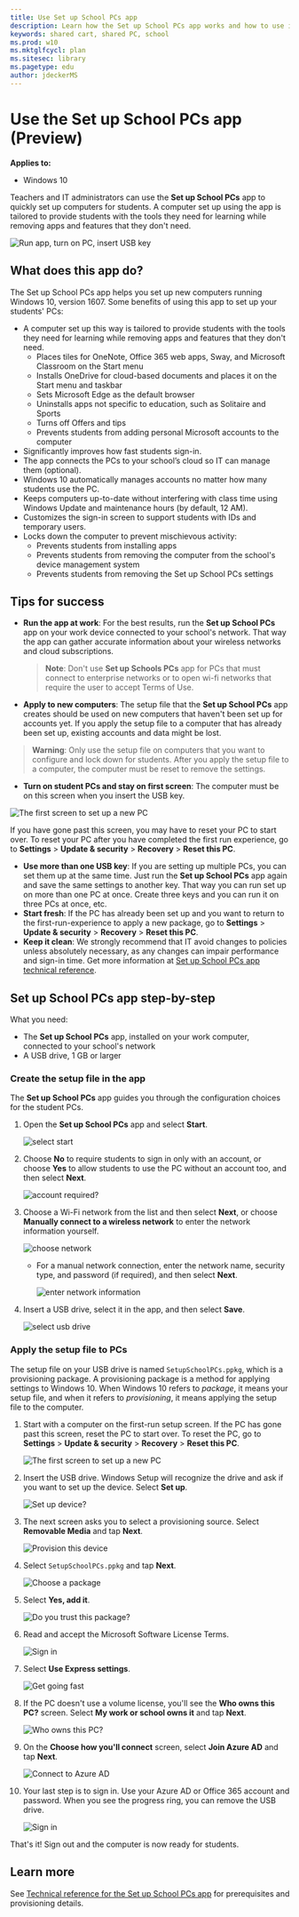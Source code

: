 ```yaml
---
title: Use Set up School PCs app
description: Learn how the Set up School PCs app works and how to use it.
keywords: shared cart, shared PC, school
ms.prod: w10
ms.mktglfcycl: plan
ms.sitesec: library
ms.pagetype: edu
author: jdeckerMS
---
```


# Use the Set up School PCs app (Preview)
**Applies to:**

-   Windows 10   



Teachers and IT administrators can use the **Set up School PCs** app to quickly set up computers for students. A computer set up using the app is tailored to provide students with the tools they need for learning while removing apps and features that they don't need.

![Run app, turn on PC, insert USB key](images/app1.jpg)

## What does this app do?

The Set up School PCs app helps you set up new computers running Windows 10, version 1607. Some benefits of using this app to set up your students' PCs:
* A computer set up this way is tailored to provide students with the tools they need for learning while removing apps and features that they don't need. 
    * Places tiles for OneNote, Office 365 web apps, Sway, and Microsoft Classroom on the Start menu
    * Installs OneDrive for cloud-based documents and places it on the Start menu and taskbar 
    * Sets Microsoft Edge as the default browser
    * Uninstalls apps not specific to education, such as Solitaire and Sports
    * Turns off Offers and tips
    * Prevents students from adding personal Microsoft accounts to the computer
* Significantly improves how fast students sign-in.
* The app connects the PCs to your school’s cloud so IT can manage them (optional).
* Windows 10 automatically manages accounts no matter how many students use the PC.
* Keeps computers up-to-date without interfering with class time using Windows Update and maintenance hours (by default, 12 AM).
* Customizes the sign-in screen to support students with IDs and temporary users.
* Locks down the computer to prevent mischievous activity:
    * Prevents students from installing apps
    * Prevents students from removing the computer from the school's device management system
    * Prevents students from removing the Set up School PCs settings


## Tips for success

* **Run the app at work**: For the best results, run the **Set up School PCs** app on your work device connected to your school's network. That way the app can gather accurate information about your wireless networks and cloud subscriptions.
    > **Note**: Don't use **Set up Schools PCs** app for PCs that must connect to enterprise networks or to open wi-fi networks that require the user to accept Terms of Use.
* **Apply to new computers**: The setup file that the **Set up School PCs** app creates should be used on new computers that haven't been set up for accounts yet. If you apply the setup file to a computer that has already been set up, existing accounts and data might be lost.
> **Warning**: Only use the setup file on computers that you want to configure and lock down for students. After you apply the setup file to a computer, the computer must be reset to remove the settings.
* **Turn on student PCs and stay on first screen**: The computer must be on this screen when you insert the USB key.

![The first screen to set up a new PC](images/oobe.jpg)

If you have gone past this screen, you may have to reset your PC to start over.  To reset your PC after you have completed the first run experience, go to **Settings** > **Update & security** > **Recovery** > **Reset this PC**.
* **Use more than one USB key**: If you are setting up multiple PCs, you can set them up at the same time.  Just run the **Set up School PCs** app again and save the same settings to another key. That way you can run set up on more than one PC at once.  Create three keys and you can run it on three PCs at once, etc. 
* **Start fresh**: If the PC has already been set up and you want to return to the first-run-experience to apply a new package, go to **Settings** > **Update & security** > **Recovery** > **Reset this PC**.
* **Keep it clean**:  We strongly recommend that IT avoid changes to policies unless absolutely necessary, as any changes can impair performance and sign-in time. Get more information at [Set up School PCs app technical reference](set-up-school-pcs-technical.md).

## Set up School PCs app step-by-step

What you need:

- The **Set up School PCs** app, installed on your work computer, connected to your school's network
- A USB drive, 1 GB or larger

### Create the setup file in the app

The **Set up School PCs** app guides you through the configuration choices for the student PCs.

1. Open the **Set up School PCs** app and select **Start**.

    ![select start](images/app1.jpg)
    
2. Choose **No** to require students to sign in only with an account, or choose **Yes** to allow students to use the PC without an account too, and then select **Next**.

    ![account required?](images/setup-app-1-access.png)

3. Choose a Wi-Fi network from the list and then select **Next**, or choose **Manually connect to a wireless network** to enter the network information yourself.

    ![choose network](images/setup-app-1-wifi.png)

    - For a manual network connection, enter the network name, security type, and password (if required), and then select **Next**.
        
        ![enter network information](images/setup-app-1-wifi-manual.png)
    
4. Insert a USB drive, select it in the app, and then select **Save**.

    ![select usb drive](images/setup-app-1-usb.png)



### Apply the setup file to PCs

The setup file on your USB drive is named `SetupSchoolPCs.ppkg`, which is a provisioning package. A provisioning package is a method for applying settings to Windows 10. When Windows 10 refers to *package*, it means your setup file, and when it refers to *provisioning*, it means applying the setup file to the computer.

1. Start with a computer on the first-run setup screen. If the PC has gone past this screen, reset the PC to start over. To reset the PC, go to **Settings** > **Update & security** > **Recovery** > **Reset this PC**.

    ![The first screen to set up a new PC](images/oobe.jpg)

2. Insert the USB drive. Windows Setup will recognize the drive and ask if you want to set up the device. Select **Set up**.

    ![Set up device?](images/setupmsg.jpg)

3. The next screen asks you to select a provisioning source. Select **Removable Media** and tap **Next**.

    ![Provision this device](images/prov.jpg)
    
4. Select `SetupSchoolPCs.ppkg` and tap **Next**.

    ![Choose a package](images/choose-package.png)

5. Select **Yes, add it**.

    ![Do you trust this package?](images/trust-package.png)
    
6. Read and accept the Microsoft Software License Terms.  

    ![Sign in](images/license-terms.png)
    
7. Select **Use Express settings**.

    ![Get going fast](images/express-settings.png)

8. If the PC doesn't use a volume license, you'll see the **Who owns this PC?** screen. Select **My work or school owns it** and tap **Next**.

    ![Who owns this PC?](images/who-owns-pc.png)

9. On the **Choose how you'll connect** screen, select **Join Azure AD** and tap **Next**.

    ![Connect to Azure AD](images/connect-aad.png)

10. Your last step is to sign in. Use your Azure AD or Office 365 account and password. When you see the progress ring, you can remove the USB drive.

    ![Sign in](images/sign-in-prov.png)

    
That's it! Sign out and the computer is now ready for students.

## Learn more

See [Technical reference for the Set up School PCs app](set-up-school-pcs-technical.md) for prerequisites and provisioning details. 

